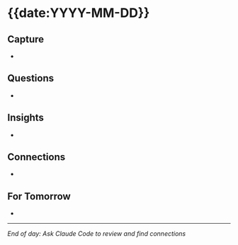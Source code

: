 # {{date:YYYY-MM-DD}}

## Capture
<!-- Quick thoughts, links, ideas throughout the day -->
- 

## Questions
<!-- What am I curious about today? -->
- 

## Insights
<!-- What did I learn or realize? -->
- 

## Connections
<!-- Links to other notes or ideas -->
- 

## For Tomorrow
<!-- What needs follow-up? -->
- 

---
*End of day: Ask Claude Code to review and find connections*